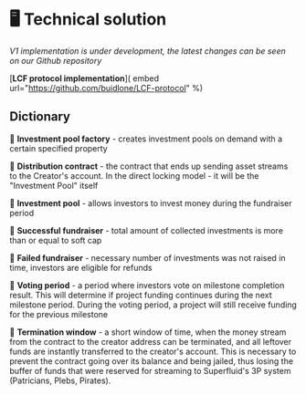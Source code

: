 # 🖥 Technical solution

*V1 implementation is under development, the latest changes can be seen on our Github repository* 

[**LCF protocol implementation**]( embed url="https://github.com/buidlone/LCF-protocol" %)

## Dictionary

 📖 **Investment pool factory** - creates investment pools on demand with a certain specified property
 
 📖 **Distribution contract** - the contract that ends up sending asset streams to the Creator's account. In the direct locking model - it will be the "Investment Pool" itself
 
 📖 **Investment pool** - allows investors to invest money during the fundraiser period

 📖 **Successful fundraiser** - total amount of collected investments is more than or equal to soft cap
 
 📖 **Failed fundraiser** - necessary number of investments was not raised in time, investors are eligible for refunds
 
 📖 **Voting period** - a period where investors vote on milestone completion result. This will determine if project funding continues during the next milestone period. During the voting period, a project will still receive funding for the previous milestone
 
 📖 **Termination window** - a short window of time, when the money stream from the contract to the creator address can be terminated, and all leftover funds are instantly transferred to the creator's account. This is necessary to prevent the contract going over its balance and being jailed, thus losing the buffer of funds that were reserved for streaming to Superfluid's 3P system (Patricians, Plebs, Pirates).
